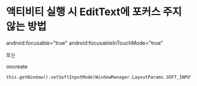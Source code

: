 # 액티비티 실행 시 EditText에 포커스 주지 않는 방법
<LinearLayout>
	android:focusable="true"
	android:focusableInTouchMode="true"
	
또는
	
oncreate

	this.getWindow().setSoftInputMode(WindowManager.LayoutParams.SOFT_INPUT_STATE_ALWAYS_HIDDEN);
	